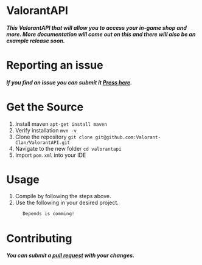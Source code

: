 <h1>ValorantAPI</h1>

<h5>
This ValorantAPI that will allow you to access your in-game shop and more. 
More documentation will come out on this and there will also be an example release soon.
</h5>

<h1> Reporting an issue </h1>
<h5>

If you find an issue you can submit it [Press here](https://github.com/Valorant-Clan/ValorantAPI/issues).

</h5>

<h1>Get the Source </h1>

1. Install maven `apt-get install maven`
2. Verify installation `mvn -v`
3. Clone the repository `git clone git@github.com:Valorant-Clan/ValorantAPI.git`
4. Navigate to the new folder `cd valorantapi`
5. Import `pom.xml` into your IDE

<h1>Usage</h1>

1. Compile by following the steps above.
2. Use the following in your desired project.
  ```java     
        Depends is comming!
   ```

<h1>Contributing</h1>

<h5>

You can submit a [pull request](https://github.com/Valorant-Clan/ValorantAPI/pulls) with your changes.

</h5>